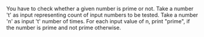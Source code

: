 You have to check whether a given number is prime or not.
Take a number 't' as input representing count of input numbers to be tested.
Take a number 'n' as input 't' number of times.
For each input value of n, print "prime", if the number is prime and not prime otherwise.
